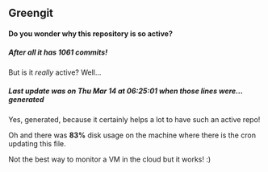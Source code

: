 ## Greengit

#### Do you wonder why this repository is so active?

##### After all it has 1061 commits!

But is it *really* active? Well...

##### Last update was on Thu Mar 14 at 06:25:01 when those lines were... generated

Yes, generated, because it certainly helps a lot to have such an active repo!

Oh and there was **83%** disk usage on the machine
where there is the cron updating this file.

Not the best way to monitor a VM in the cloud but it works! :)
